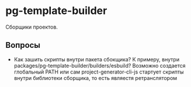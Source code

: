 # pg-template-builder

Сборщики проектов.

## Вопросы

- Как зашить скрипты внутри пакета сбокщика? К примеру, внутри packages/pg-template-builder/builders/esbuild?
  Возможно создается глобальный PATH или сам project-generator-cli-js стартует скрипты внутри библиотеки сборщика, то
  есть являестя ретранслятором